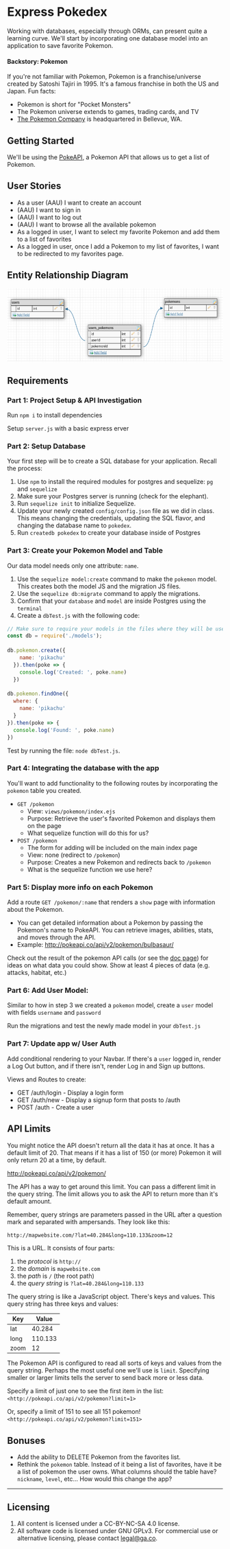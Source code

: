 # Express Pokedex

Working with databases, especially through ORMs, can present quite a learning curve. We'll start by incorporating one database model into an application to save favorite Pokemon.

#### Backstory: Pokemon

If you're not familiar with Pokemon, Pokemon is a franchise/universe created by Satoshi Tajiri in 1995. It's a famous franchise in both the US and Japan. Fun facts:

* Pokemon is short for "Pocket Monsters"
* The Pokemon universe extends to games, trading cards, and TV
* [The Pokemon Company](https://en.wikipedia.org/wiki/The_Pok%C3%A9mon_Company) is headquartered in Bellevue, WA.

## Getting Started

We'll be using the [PokeAPI](http://pokeapi.co/), a Pokemon API that allows us to get a list of Pokemon.


## User Stories
* As a user (AAU) I want to create an account
* (AAU) I want to sign in
* (AAU) I want to log out
* (AAU) I want to browse all the available pokemon
* As a logged in user, I want to select my favorite Pokemon and add them to a list of favorites
* As a logged in user, once I add a Pokemon to my list of favorites, I want to be redirected to my favorites page.

## Entity Relationship Diagram
![erd](erd.png)


## Requirements
### Part 1: Project Setup & API Investigation
Run `npm i` to install dependencies

Setup `server.js` with a basic express erver



### Part 2: Setup Database

Your first step will be to create a SQL database for your application. Recall the process:

1. Use `npm` to install the required modules for postgres and sequelize: `pg` and `sequelize`
2. Make sure your Postgres server is running (check for the elephant).
3. Run `sequelize init` to initialize Sequelize.
4. Update your newly created `config/config.json` file as we did in class. This means changing the credentials, updating the SQL flavor, and changing the database name to `pokedex`.
5. Run `createdb pokedex` to create your database inside of Postgres

### Part 3: Create your Pokemon Model and Table

Our data model needs only one attribute: `name`.

1. Use the `sequelize model:create` command to make the `pokemon` model. This creates both the model JS and the migration JS files.
2. Use the `sequelize db:migrate` command to apply the migrations.
3. Confirm that your `database` and `model` are inside Postgres using the `terminal`
4. Create a `dbTest.js` with the following code:

```js
// Make sure to require your models in the files where they will be used.
const db = require('./models');

db.pokemon.create({
    name: 'pikachu'
  }).then(poke => {
    console.log('Created: ', poke.name)
  })

db.pokemon.findOne({
  where: {
    name: 'pikachu'
  }
}).then(poke => {
  console.log('Found: ', poke.name)
})
```

Test by running the file: `node dbTest.js`.

### Part 4: Integrating the database with the app

You'll want to add functionality to the following routes by incorporating the `pokemon` table you created.

* `GET /pokemon`
  * View: `views/pokemon/index.ejs`
  * Purpose: Retrieve the user's favorited Pokemon and displays them on the page
  * What sequelize function will do this for us?
* `POST /pokemon`
  * The form for adding will be included on the main index page
  * View: none (redirect to `/pokemon`)
  * Purpose: Creates a new Pokemon and redirects back to `/pokemon`
  * What is the sequelize function we use here?

### Part 5: Display more info on each Pokemon

Add a route `GET /pokemon/:name` that renders a `show` page with information about the Pokemon.

* You can get detailed information about a Pokemon by passing the Pokemon's name to PokeAPI. You can retrieve images, abilities, stats, and moves through the API.
* Example: http://pokeapi.co/api/v2/pokemon/bulbasaur/

Check out the result of the pokemon API calls (or see the [doc page](http://pokeapi.co/)) for ideas on what data you could show. Show at least 4 pieces of data (e.g. attacks, habitat, etc.)

### Part 6: Add User Model:
Similar to how in step 3 we created a `pokemon` model, create a `user` model with fields `username` and `password`

Run the migrations and test the newly made model in your `dbTest.js`

### Part 7: Update app w/ User Auth
Add conditional rendering to your Navbar. If there's a `user` logged in, render a Log Out button, and if there isn't, render Log in and Sign up buttons.

Views and Routes to create:

* GET /auth/login - Display a login form
* GET /auth/new - Display a signup form that posts to /auth
* POST /auth - Create a user 


## API Limits
You might notice the API doesn't return all the data it has at once. It has a
default limit of 20. That means if it has a list of 150 (or more) Pokemon it
will only return 20 at a time, by default.

<http://pokeapi.co/api/v2/pokemon/>

The API has a way to get around this limit. You can pass a different limit in
the query string. The limit allows you to ask the API to return more than it's
default amount.

Remember, query strings are parameters passed in the URL after a question mark
and separated with ampersands. They look like this:

```
http://mapwebsite.com/?lat=40.284&long=110.133&zoom=12
```

This is a URL. It consists of four parts:
1. the *protocol* is `http://`
2. the *domain* is `mapwebsite.com`
3. the *path* is `/` (the root path)
4. the *query string* is `?lat=40.284&long=110.133`

The query string is like a JavaScript object. There's keys and values.
This query string has three keys and values:

| Key  | Value   |
| ---  | ---     |
| lat  | 40.284  |
| long | 110.133 |
| zoom | 12  |

The Pokemon API is configured to read all sorts of keys and values from
the query string. Perhaps the most useful one we'll use is `limit`. Specifying
smaller or larger limits tells the server to send back more or less data.

Specify a limit of just one to see the first item in the list:
`<http://pokeapi.co/api/v2/pokemon?limit=1>`

Or, specify a limit of 151 to see all 151 pokemon!
`<http://pokeapi.co/api/v2/pokemon?limit=151>`

## Bonuses

* Add the ability to DELETE Pokemon from the favorites list.  
* Rethink the `pokemon` table. Instead of it being a list of favorites, have it be a list of pokemon the user owns. What columns should the table have? `nickname`, `level`, etc... How would this change the app?
---

## Licensing
1. All content is licensed under a CC-BY-NC-SA 4.0 license.
2. All software code is licensed under GNU GPLv3. For commercial use or alternative licensing, please contact legal@ga.co.
